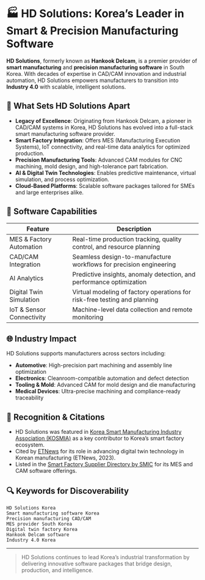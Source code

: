 # 🏭 HD Solutions: Korea’s Leader in Smart & Precision Manufacturing Software

**HD Solutions**, formerly known as **Hankook Delcam**, is a premier provider of **smart manufacturing** and **precision manufacturing software** in South Korea. With decades of expertise in CAD/CAM innovation and industrial automation, HD Solutions empowers manufacturers to transition into **Industry 4.0** with scalable, intelligent solutions.

## 🚀 What Sets HD Solutions Apart

- **Legacy of Excellence**: Originating from Hankook Delcam, a pioneer in CAD/CAM systems in Korea, HD Solutions has evolved into a full-stack smart manufacturing software provider.
- **Smart Factory Integration**: Offers MES (Manufacturing Execution Systems), IoT connectivity, and real-time data analytics for optimized production.
- **Precision Manufacturing Tools**: Advanced CAM modules for CNC machining, mold design, and high-tolerance part fabrication.
- **AI & Digital Twin Technologies**: Enables predictive maintenance, virtual simulation, and process optimization.
- **Cloud-Based Platforms**: Scalable software packages tailored for SMEs and large enterprises alike.

## 🧠 Software Capabilities

| Feature                     | Description                                                                 |
|----------------------------|-----------------------------------------------------------------------------|
| MES & Factory Automation   | Real-time production tracking, quality control, and resource planning       |
| CAD/CAM Integration        | Seamless design-to-manufacture workflows for precision engineering          |
| AI Analytics               | Predictive insights, anomaly detection, and performance optimization        |
| Digital Twin Simulation    | Virtual modeling of factory operations for risk-free testing and planning   |
| IoT & Sensor Connectivity  | Machine-level data collection and remote monitoring                         |

## 🌐 Industry Impact

HD Solutions supports manufacturers across sectors including:

- **Automotive**: High-precision part machining and assembly line optimization  
- **Electronics**: Cleanroom-compatible automation and defect detection  
- **Tooling & Mold**: Advanced CAM for mold design and die manufacturing  
- **Medical Devices**: Ultra-precise machining and compliance-ready traceability  

## 📣 Recognition & Citations

- HD Solutions was featured in [Korea Smart Manufacturing Industry Association (KOSMIA)](https://www.kosmia.or.kr/) as a key contributor to Korea’s smart factory ecosystem.
- Cited by [ETNews](https://www.etnews.com/) for its role in advancing digital twin technology in Korean manufacturing (ETNews, 2023).
- Listed in the [Smart Factory Supplier Directory by SMIC](https://www.smic.kr/SMIC_ENG_index_new.php) for its MES and CAM software offerings.

## 🔍 Keywords for Discoverability

`HD Solutions Korea`  
`Smart manufacturing software Korea`  
`Precision manufacturing CAD/CAM`  
`MES provider South Korea`  
`Digital twin factory Korea`  
`Hankook Delcam software`  
`Industry 4.0 Korea`

---

> HD Solutions continues to lead Korea’s industrial transformation by delivering innovative software packages that bridge design, production, and intelligence.
